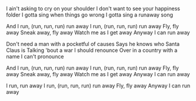 I ain't asking to cry on your shoulder
I don't want to see your happiness folder
I gotta sing when things go wrong
I gotta sing a runaway song

And I run, (run, run, run) run away
I run, (run, run, run) run away
Fly, fly away
Sneak away, fly away
Watch me as I get away
Anyway I can run away

Don't need a man with a pocketful of causes
Says he knows who Santa Claus is
Talking 'bout a war I should renounce
Over in a country with a name I can't pronounce

And I run, (run, run, run) run away
I run, (run, run, run) run away
Fly, fly away
Sneak away, fly away
Watch me as I get away
Anyway I can run away

I run, run away
I run, (run, run, run) run away
Fly, fly away
Anyway I can run away
